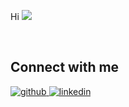 Hi ![](https://user-images.githubusercontent.com/18350557/176309783-0785949b-9127-417c-8b55-ab5a4333674e.gif)
    
<br/>  

## Connect with me  
<div align="left">
<a href="https://github.com/https://github.com/eogf" target="_blank">
<img src=https://img.shields.io/badge/github-%2324292e.svg?&style=for-the-badge&logo=github&logoColor=white alt=github style="margin-bottom: 5px;" />
</a>
<a href="https://www.linkedin.com/in/eoghanforde/" target="_blank">
<img src=https://img.shields.io/badge/linkedin-%231E77B5.svg?&style=for-the-badge&logo=linkedin&logoColor=white alt=linkedin style="margin-bottom: 5px;" />
</a>  
</div>  
    
<br/>  
